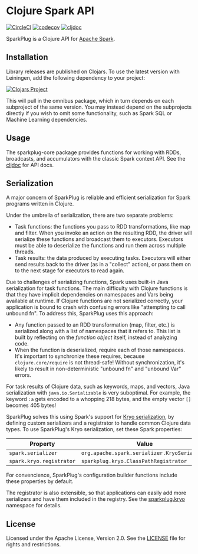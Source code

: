 Clojure Spark API
=================

[![CircleCI](https://circleci.com/gh/amperity/sparkplug.svg?style=shield&circle-token=8222ffae4136dd0fd585c5f2c361ea9426acee8d)](https://circleci.com/gh/amperity/sparkplug)
[![codecov](https://codecov.io/gh/amperity/sparkplug/branch/master/graph/badge.svg)](https://codecov.io/gh/amperity/sparkplug)
[![cljdoc](https://cljdoc.org/badge/amperity/sparkplug)](https://cljdoc.org/d/amperity/sparkplug/CURRENT)

SparkPlug is a Clojure API for [Apache Spark](http://spark.apache.org/).


## Installation

Library releases are published on Clojars. To use the latest version with
Leiningen, add the following dependency to your project:

[![Clojars Project](https://clojars.org/amperity/sparkplug/latest-version.svg)](https://clojars.org/amperity/sparkplug)

This will pull in the omnibus package, which in turn depends on each subproject
of the same version. You may instead depend on the subprojects directly if you
wish to omit some functionality, such as Spark SQL or Machine Learning
dependencies.


## Usage

The sparkplug-core package provides functions for working with RDDs, broadcasts,
and accumulators with the classic Spark context API.
See the [cljdoc](https://cljdoc.org/d/amperity/sparkplug-core/CURRENT) for API docs.


## Serialization

A major concern of SparkPlug is reliable and efficient serialization for Spark
programs written in Clojure.

Under the umbrella of serialization, there are two separate problems:
* Task functions: the functions you pass to RDD transformations, like map and filter.
  When you invoke an action on the resulting RDD, the driver will serialize these functions
  and broadcast them to executors. Executors must be able to
  deserialize the functions and run them across multiple threads.
* Task results: the data produced by executing tasks. Executors will either send results
  back to the driver (as in a "collect" action), or pass them on to the next stage for
  executors to read again.

Due to challenges of serializing functions, Spark uses built-in Java serialization
for task functions. The main difficulty with Clojure functions is that they have
implicit dependencies on namespaces and Vars being available at runtime. If Clojure
functions are not serialized correctly, your application is bound to crash with
confusing errors like "attempting to call unbound fn". To address this,
SparkPlug uses this approach:
* Any function passed to an RDD transformation (map, filter, etc.) is serialized
  along with a list of namespaces that it refers to. This list is built by
  reflecting on the _function object_ itself, instead of analyzing code.
* When the function is deserialized, require each of those namespaces.
  It's important to synchronize these requires, because `clojure.core/require`
  is not thread-safe! Without synchronization, it's likely to result in
  non-deterministic "unbound fn" and "unbound Var" errors.

For task results of Clojure data, such as keywords, maps, and vectors,
Java serialization with `java.io.Serializable` is very suboptimal.
For example, the keyword `:a` gets encoded to a whopping 218 bytes, and
the empty vector `[]` becomes 405 bytes!

SparkPlug solves this using Spark's support for [Kryo serialization](https://github.com/EsotericSoftware/kryo),
by defining custom serializers and a registrator to handle common Clojure data types.
To use SparkPlug's Kryo serialization, set these Spark properties:

| Property                 | Value                                        |
| ------------------------ | -------------------------------------------- |
| `spark.serializer`       | `org.apache.spark.serializer.KryoSerializer` |
| `spark.kryo.registrator` | `sparkplug.kryo.ClassPathRegistrator`        |

For convencience, SparkPlug's configuration builder functions include these
properties by default.

The registrator is also extensible, so that applications can easily add more
serializers and have them included in the registry.
See the [sparkplug.kryo](https://cljdoc.org/d/amperity/sparkplug-core/CURRENT/api/sparkplug.kryo)
namespace for details.

## License

Licensed under the Apache License, Version 2.0. See the [LICENSE](LICENSE) file
for rights and restrictions.
